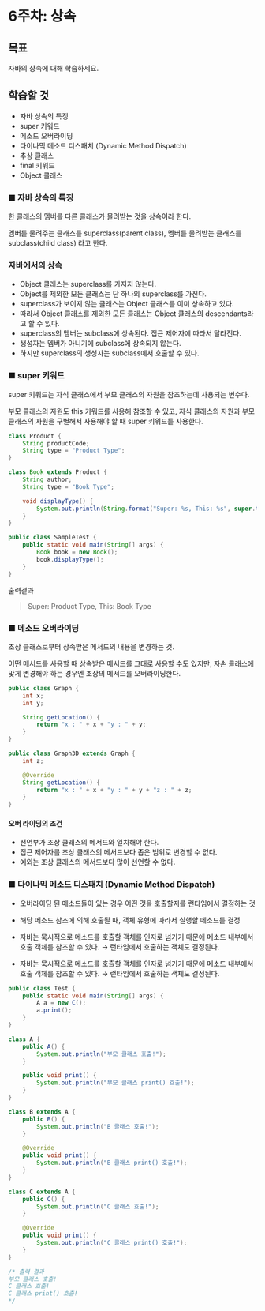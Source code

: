 # 6주차: 상속

## 목표

자바의 상속에 대해 학습하세요.

## 학습할 것
- 자바 상속의 특징
- super 키워드
- 메소드 오버라이딩
- 다이나믹 메소드 디스패치 (Dynamic Method Dispatch)
- 추상 클래스
- final 키워드
- Object 클래스

### ■ 자바 상속의 특징

한 클래스의 멤버를 다른 클래스가 물려받는 것을 상속이라 한다.

멤버를 물려주는 클래스를 superclass(parent class), 멤버를 물려받는 클래스를 subclass(child class) 라고 한다.

### 자바에서의 상속
- Object 클래스는 superclass를 가지지 않는다.
- Object를 제외한 모든 클래스는 단 하나의 superclass를 가진다.
- superclass가 보이지 않는 클래스는 Object 클래스를 이미 상속하고 있다.
- 따라서 Object 클래스를 제외한 모든 클래스는 Object 클래스의 descendants라고 할 수 있다.
- superclass의 멤버는 subclass에 상속된다. 접근 제어자에 따라서 달라진다.
- 생성자는 멤버가 아니기에 subclass에 상속되지 않는다.
- 하지만 superclass의 생성자는 subclass에서 호출할 수 있다.

### ■ super 키워드

super 키워드는 자식 클래스에서 부모 클래스의 자원을 참조하는데 사용되는 변수다. 

부모 클래스의 자원도 this 키워드를 사용해 참조할 수 있고, 자식 클래스의 자원과 부모 클래스의 자원을 구별해서 사용해야 할 때 super 키워드를 사용한다.

```java
class Product {
    String productCode;
    String type = "Product Type";
}

class Book extends Product {
    String author;
    String type = "Book Type";

    void displayType() {
        System.out.println(String.format("Super: %s, This: %s", super.type, this.type));
    }
}

public class SampleTest {
    public static void main(String[] args) {
        Book book = new Book();
        book.displayType();
    }
}
```

출력결과

> Super: Product Type, This: Book Type


### ■ 메소드 오버라이딩

조상 클래스로부터 상속받은 메서드의 내용을 변경하는 것.

어떤 메서드를 사용할 때 상속받은 메서드를 그대로 사용할 수도 있지만, 자손 클래스에 맞게 변경해야 하는 경우엔 조상의 메서드를 오버라이딩한다.

```java
public class Graph {
    int x;
    int y;

    String getLocation() {
        return "x : " + x + "y : " + y;
    }
}

public class Graph3D extends Graph {
    int z;

    @Override
    String getLocation() {
        return "x : " + x + "y : " + y + "z : " + z;
    }
}
```

#### 오버 라이딩의 조건

- 선언부가 조상 클래스의 메서드와 일치해야 한다.
- 접근 제어자를 조상 클래스의 메서드보다 좁은 범위로 변경할 수 없다.
- 예외는 조상 클래스의 메서드보다 많이 선언할 수 없다.

### ■ 다이나믹 메소드 디스패치 (Dynamic Method Dispatch)

- 오버라이딩 된 메소드들이 있는 경우 어떤 것을 호출할지를 런타임에서 결정하는 것
- 해당 메소드 참조에 의해 호출될 때, 객체 유형에 따라서 실행할 메소드를 결정
- 자바는 묵시적으로 메소드를 호출할 객체를 인자로 넘기기 때문에 메소드 내부에서 호출 객체를 참조할 수 있다. → 런타임에서 호출하는 객체도 결정된다.

- 자바는 묵시적으로 메소드를 호출할 객체를 인자로 넘기기 때문에 메소드 내부에서 호출 객체를 참조할 수 있다. → 런타임에서 호출하는 객체도 결정된다.

```java
public class Test {
    public static void main(String[] args) {
        A a = new C();
        a.print();
    }
}

class A {
    public A() {
        System.out.println("부모 클래스 호출!");
    }

    public void print() {
        System.out.println("부모 클래스 print() 호출!");
    }
}

class B extends A {
    public B() {
        System.out.println("B 클래스 호출!");
    }

    @Override
    public void print() {
        System.out.println("B 클래스 print() 호출!");
    }
}

class C extends A {
    public C() {
        System.out.println("C 클래스 호출!");
    }

    @Override
    public void print() {
        System.out.println("C 클래스 print() 호출!");
    }
}

/* 출력 결과
부모 클래스 호출!
C 클래스 호출!
C 클래스 print() 호출!
*/
```